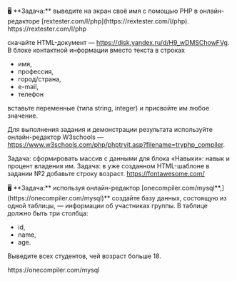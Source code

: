 <aside>
🖥️ **Задача:** выведите на экран своё имя с помощью PHP в онлайн-редакторе [rextester.com/l/php](https://rextester.com/l/php).
https://rextester.com/l/php

скачайте HTML-документ — https://disk.yandex.ru/d/H9_wDMSChowFVg. В блоке контактной информации вместо текста в строках

- имя,
- профессия,
- город/страна,
- e-mail,
- телефон

вставьте переменные (типа string, integer) и присвойте им любое значение.

Для выполнения задания и демонстрации результата используйте онлайн-редактор W3schools — https://www.w3schools.com/php/phptryit.asp?filename=tryphp_compiler.

Задача: сформировать массив с данными для блока «Навыки»: навык и процент владения им.
Задача: в уже созданном HTML-шаблоне в задании №2 добавьте строку возраст.
https://fontawesome.com/

<aside>
🖥️ **Задача:** используя онлайн-редактор [onecompiler.com/mysql**,](https://onecompiler.com/mysql)** создайте базу данных, состоящую из одной таблицы, — информации об участниках группы. В таблице должно быть три столбца:

- id,
- name,
- age.

Выведите всех студентов, чей возраст больше 18.

</aside>
 https://onecompiler.com/mysql
